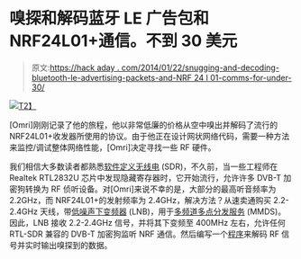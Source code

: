# 嗅探和解码蓝牙 LE 广告包和 NRF24L01+通信。不到 30 美元

> 原文:[https://hack aday . com/2014/01/22/snugging-and-decoding-bluetooth-le-advertising-packets-and-NRF 24 l 01-comms-for-under-30/](https://hackaday.com/2014/01/22/sniffing-and-decoding-bluetooth-le-advertising-packets-and-nrf24l01-comms-for-under-30/)

[![](../Images/9707c61addb1c85e0d0fd975091cdccb.png)T2】](http://hackaday.com/wp-content/uploads/2014/01/img_20140121_020724220_hdr.jpg)

[Omri]刚刚记录了他的旅程，他以非常低廉的价格从空中嗅出并解码了流行的 NRF24L01+收发器所使用的协议。由于他正在设计网状网络代码，需要一种方法来监控/调试整体网络性能，[Omri]决定寻找一些 RF 硬件。

我们相信大多数读者都熟悉[软件定义无线电](http://en.wikipedia.org/wiki/Software-defined_radio) (SDR)，不久前，当一些工程师在 Realtek RTL2832U 芯片中发现隐藏寄存器时，它开始流行，允许许多 DVB-T 加密狗转换为 RF 侦听设备。对[Omri]来说不幸的是，大部分的最高听音频率为 2.2GHz，而 NRF24L01+的发射频率为 2.4GHz，解决方法？从速卖通购买 2.2-2.4GHz 天线，带[低噪声下变频器](http://en.wikipedia.org/wiki/Low-noise_block_downconverter) (LNB)，用于[多频道多点分发服务](http://en.wikipedia.org/wiki/Multichannel_Multipoint_Distribution_Service) (MMDS)。因此，LNB 接收 2.2-2.4GHz 信号，并将其下变频至 400MHz 左右，允许任何 RTL-SDR 兼容的 DVB-T 加密狗监听 NRF 通信。然后编写一个[程序](https://github.com/omriiluz/NRF24-BTLE-Decoder)来解码 RF 信号并实时输出嗅探到的数据。